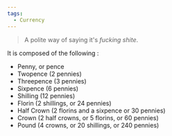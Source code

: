 ```yaml
---
tags:
  - Currency
---
```


> A polite way of saying it's *fucking shite*.

It is composed of the following :
- Penny, or pence
- Twopence (2 pennies)
- Threepence (3 pennies)
- Sixpence (6 pennies)
- Shilling (12 pennies)
- Florin (2 shillings, or 24 pennies)
- Half Crown (2 florins and a sixpence or 30 pennies)
- Crown (2 half crowns, or 5 florins, or 60 pennies)
- Pound (4 crowns, or 20 shillings, or 240 pennies)
